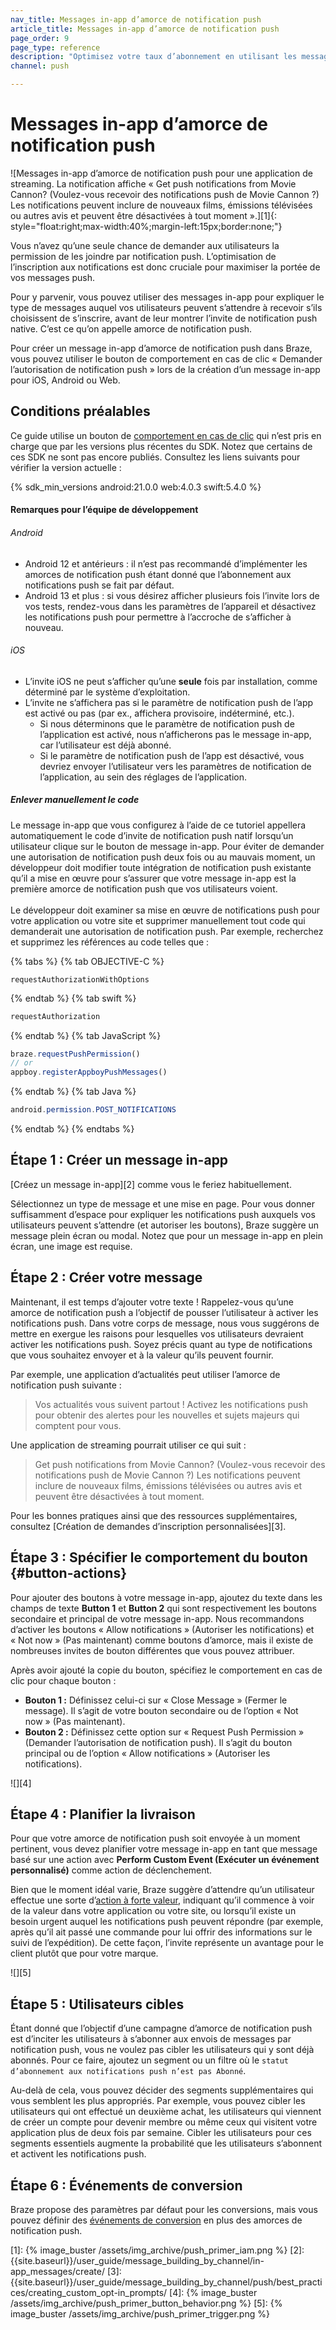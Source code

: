 ```yaml
---
nav_title: Messages in-app d’amorce de notification push
article_title: Messages in-app d’amorce de notification push
page_order: 9
page_type: reference
description: "Optimisez votre taux d’abonnement en utilisant les messages in-app d’amorce de notification push"
channel: push

---
```


# Messages in-app d’amorce de notification push

![Messages in-app d’amorce de notification push pour une application de streaming. La notification affiche « Get push notifications from Movie Cannon? (Voulez-vous recevoir des notifications push de Movie Cannon ?) Les notifications peuvent inclure de nouveaux films, émissions télévisées ou autres avis et peuvent être désactivées à tout moment ».][1]{: style="float:right;max-width:40%;margin-left:15px;border:none;"}

Vous n’avez qu’une seule chance de demander aux utilisateurs la permission de les joindre par notification push. L’optimisation de l’inscription aux notifications est donc cruciale pour maximiser la portée de vos messages push.

Pour y parvenir, vous pouvez utiliser des messages in-app pour expliquer le type de messages auquel vos utilisateurs peuvent s’attendre à recevoir s’ils choisissent de s’inscrire, avant de leur montrer l’invite de notification push native. C’est ce qu’on appelle amorce de notification push.

Pour créer un message in-app d’amorce de notification push dans Braze, vous pouvez utiliser le bouton de comportement en cas de clic « Demander l’autorisation de notification push » lors de la création d’un message in-app pour iOS, Android ou Web.

## Conditions préalables

Ce guide utilise un bouton de [comportement en cas de clic](#button-actions) qui n’est pris en charge que par les versions plus récentes du SDK. Notez que certains de ces SDK ne sont pas encore publiés. Consultez les liens suivants pour vérifier la version actuelle :

{% sdk_min_versions android:21.0.0 web:4.0.3 swift:5.4.0 %}

#### Remarques pour l’équipe de développement

###### Android 

- Android 12 et antérieurs : il n’est pas recommandé d’implémenter les amorces de notification push étant donné que l’abonnement aux notifications push se fait par défaut. 
- Android 13 et plus : si vous désirez afficher plusieurs fois l’invite lors de vos tests, rendez-vous dans les paramètres de l’appareil et désactivez les notifications push pour permettre à l’accroche de s’afficher à nouveau. 

###### iOS
- L’invite iOS ne peut s’afficher qu’une **seule** fois par installation, comme déterminé par le système d’exploitation. 
- L’invite ne s’affichera pas si le paramètre de notification push de l’app est activé ou pas (par ex., affichera provisoire, indéterminé, etc.).
  - Si nous déterminons que le paramètre de notification push de l’application est activé, nous n’afficherons pas le message in-app, car l’utilisateur est déjà abonné. 
  - Si le paramètre de notification push de l’app est désactivé, vous devriez envoyer l’utilisateur vers les paramètres de notification de l’application, au sein des réglages de l’application. 

##### Enlever manuellement le code

Le message in-app que vous configurez à l’aide de ce tutoriel appellera automatiquement le code d’invite de notification push natif lorsqu’un utilisateur clique sur le bouton de message in-app. Pour éviter de demander une autorisation de notification push deux fois ou au mauvais moment, un développeur doit modifier toute intégration de notification push existante qu’il a mise en œuvre pour s’assurer que votre message in-app est la première amorce de notification push que vos utilisateurs voient.
<br><br>
Le développeur doit examiner sa mise en œuvre de notifications push pour votre application ou votre site et supprimer manuellement tout code qui demanderait une autorisation de notification push. Par exemple, recherchez et supprimez les références au code telles que :

{% tabs %}
{% tab OBJECTIVE-C %}
```objc
requestAuthorizationWithOptions
```
{% endtab %}
{% tab swift %}
```swift
requestAuthorization
```
{% endtab %}
{% tab JavaScript %}
```javascript
braze.requestPushPermission()
// or
appboy.registerAppboyPushMessages()
```
{% endtab %}
{% tab Java %}
```java
android.permission.POST_NOTIFICATIONS
```
{% endtab %}
{% endtabs %}

## Étape 1 : Créer un message in-app

[Créez un message in-app][2] comme vous le feriez habituellement.

Sélectionnez un type de message et une mise en page. Pour vous donner suffisamment d’espace pour expliquer les notifications push auxquels vos utilisateurs peuvent s’attendre (et autoriser les boutons), Braze suggère un message plein écran ou modal. Notez que pour un message in-app en plein écran, une image est requise. 

## Étape 2 : Créer votre message

Maintenant, il est temps d’ajouter votre texte ! Rappelez-vous qu’une amorce de notification push a l’objectif de pousser l’utilisateur à activer les notifications push. Dans votre corps de message, nous vous suggérons de mettre en exergue les raisons pour lesquelles vos utilisateurs devraient activer les notifications push. Soyez précis quant au type de notifications que vous souhaitez envoyer et à la valeur qu’ils peuvent fournir.

Par exemple, une application d’actualités peut utiliser l’amorce de notification push suivante :

> Vos actualités vous suivent partout ! Activez les notifications push pour obtenir des alertes pour les nouvelles et sujets majeurs qui comptent pour vous.

Une application de streaming pourrait utiliser ce qui suit :

> Get push notifications from Movie Cannon? (Voulez-vous recevoir des notifications push de Movie Cannon ?) Les notifications peuvent inclure de nouveaux films, émissions télévisées ou autres avis et peuvent être désactivées à tout moment.

Pour les bonnes pratiques ainsi que des ressources supplémentaires, consultez [Création de demandes d’inscription personnalisées][3].

## Étape 3 : Spécifier le comportement du bouton {#button-actions}

Pour ajouter des boutons à votre message in-app, ajoutez du texte dans les champs de texte **Button 1** et **Button 2** qui sont respectivement les boutons secondaire et principal de votre message in-app. Nous recommandons d’activer les boutons « Allow notifications » (Autoriser les notifications) et « Not now » (Pas maintenant) comme boutons d’amorce, mais il existe de nombreuses invites de bouton différentes que vous pouvez attribuer.

Après avoir ajouté la copie du bouton, spécifiez le comportement en cas de clic pour chaque bouton :

- **Bouton 1 :** Définissez celui-ci sur « Close Message » (Fermer le message). Il s’agit de votre bouton secondaire ou de l’option « Not now » (Pas maintenant).
- **Bouton 2 :** Définissez cette option sur « Request Push Permission » (Demander l’autorisation de notification push). Il s’agit du bouton principal ou de l’option « Allow notifications » (Autoriser les notifications).

![][4]

## Étape 4 : Planifier la livraison

Pour que votre amorce de notification push soit envoyée à un moment pertinent, vous devez planifier votre message in-app en tant que message basé sur une action avec **Perform Custom Event (Exécuter un événement personnalisé)** comme action de déclenchement.

Bien que le moment idéal varie, Braze suggère d’attendre qu’un utilisateur effectue une sorte d’[action à forte valeur](https://www.braze.com/resources/videos/mapping-high-value-actions), indiquant qu’il commence à voir de la valeur dans votre application ou votre site, ou lorsqu’il existe un besoin urgent auquel les notifications push peuvent répondre (par exemple, après qu’il ait passé une commande pour lui offrir des informations sur le suivi de l’expédition). De cette façon, l’invite représente un avantage pour le client plutôt que pour votre marque.

![][5]

## Étape 5 : Utilisateurs cibles

Étant donné que l’objectif d’une campagne d’amorce de notification push est d’inciter les utilisateurs à s’abonner aux envois de messages par notification push, vous ne voulez pas cibler les utilisateurs qui y sont déjà abonnés. Pour ce faire, ajoutez un segment ou un filtre où le `statut d’abonnement aux notifications push n’est pas Abonné`.

Au-delà de cela, vous pouvez décider des segments supplémentaires qui vous semblent les plus appropriés. Par exemple, vous pouvez cibler les utilisateurs qui ont effectué un deuxième achat, les utilisateurs qui viennent de créer un compte pour devenir membre ou même ceux qui visitent votre application plus de deux fois par semaine. Cibler les utilisateurs pour ces segments essentiels augmente la probabilité que les utilisateurs s’abonnent et activent les notifications push.

## Étape 6 : Événements de conversion

Braze propose des paramètres par défaut pour les conversions, mais vous pouvez définir des [événements de conversion]({{site.baseurl}}/user_guide/engagement_tools/campaigns/building_campaigns/conversion_events/) en plus des amorces de notification push.

[1]: {% image_buster /assets/img_archive/push_primer_iam.png %}
[2]: {{site.baseurl}}/user_guide/message_building_by_channel/in-app_messages/create/
[3]: {{site.baseurl}}/user_guide/message_building_by_channel/push/best_practices/creating_custom_opt-in_prompts/
[4]: {% image_buster /assets/img_archive/push_primer_button_behavior.png %}
[5]: {% image_buster /assets/img_archive/push_primer_trigger.png %}
